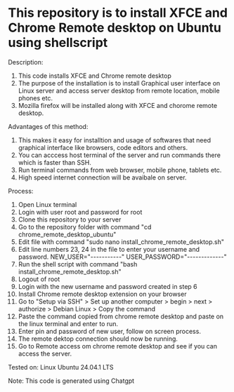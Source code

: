 # This repository is to install XFCE and Chrome Remote desktop on Ubuntu using shellscript

Description:
1. This code installs XFCE and Chrome remote desktop
2. The purpose of the installation is to install Graphical user interface on Linux server and access server desktop from remote location, mobile phones etc.
3. Mozilla firefox will be installed along with XFCE and chorome remote desktop.

Advantages of this method:
1. This makes it easy for installtion and usage of softwares that need graphical interface like browsers, code editors and others.
2. You can acccess host terminal of the server and run commands there which is faster than SSH.
3. Run terminal commands from web browser, mobile phone, tablets etc.
4. High speed internet connection will be avaibale on server.

Process:
1. Open Linux terminal
2. Login with user root and password for root
3. Clone this repository to your server
4. Go to the repository folder with command "cd chrome_remote_desktop_ubuntu"
5. Edit file with command "sudo nano install_chrome_remote_desktop.sh"
6. Edit line numbers 23, 24 in the file to enter your username and password. NEW_USER="-----------" USER_PASSWORD="-------------"
7. Run the shell script with command "bash install_chrome_remote_desktop.sh"
8. Logout of root
9. Login with the new username and password created in step 6
10. Install Chrome remote desktop extension on your browser
11. Go to "Setup via SSH" > Set up another computer > begin > next > authorize > Debian Linux > Copy the command
12. Paste the command copied from chrome remote desktop and paste on the linux terminal and enter to run.
13. Enter pin and password of new user, follow on screen process.
14. The remote dektop connection should now be running.
15. Go to Remote access om chrome remote desktop and see if you can access the server.

Tested on:    Linux Ubuntu 24.04.1 LTS

Note: This code is generated using Chatgpt
